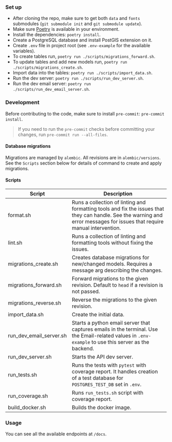 ### Set up

- After cloning the repo, make sure to get both `data` and `fonts` submodules (`git submodule init` and `git submodule update`).
- Make sure [Poetry](https://github.com/python-poetry/poetry) is available in your environment.
- Install the dependencies: `poetry install`.
- Create a PostgreSQL database and install PostGIS extension on it.
- Create `.env` file in project root (see `.env-example` for the available variables).
- To create tables run, `poetry run ./scripts/migrations_forward.sh`.
- To update tables and add new models run, `poetry run ./scripts/migrations_create.sh`.
- Import data into the tables: `poetry run ./scripts/import_data.sh`.
- Run the dev server: `poetry run ./scripts/run_dev_server.sh`.
- Run the dev email server: `poetry run ./scripts/run_dev_email_server.sh`.

### Development

Before contributing to the code, make sure to install `pre-commit`: `pre-commit install`.

> If you need to run the `pre-commit` checks before committing your changes, run `pre-commit run --all-files`.

#### Database migrations

Migrations are managed by `alembic`. All revisions are in `alembic/versions`. See the `Scripts` section below
for details of command to create and apply migrations.

#### Scripts

| Script                  | Description                                                                                                                                                                |
| ----------------------- | -------------------------------------------------------------------------------------------------------------------------------------------------------------------------- |
| format.sh               | Runs a collection of linting and formatting tools and fix the issues that they can handle. See the warning and error messages for issues that require manual intervention. |
| lint.sh                 | Runs a collection of linting and formatting tools without fixing the issues.                                                                                               |
| migrations_create.sh    | Creates database migrations for new/changed models. Requires a message arg describing the changes.                                                                         |
| migrations_forward.sh   | Forward migrations to the given revision. Default to `head` if a revision is not passed.                                                                                   |
| migrations_reverse.sh   | Reverse the migrations to the given revision.                                                                                                                              |
| import_data.sh          | Create the initial data.                                                                                                                                                   |
| run_dev_email_server.sh | Starts a python email server that captures emails in the terminal. Use the Email-related values in `.env-example` to use this server as the backend.                       |
| run_dev_server.sh       | Starts the API dev server.                                                                                                                                                 |
| run_tests.sh            | Runs the tests with `pytest` with coverage report. It handles creation of a test database for `POSTGRES_TEST_DB` set in `.env`.                                            |
| run_coverage.sh         | Runs `run_tests.sh` script with coverage report.                                                                                                                           |
| build_docker.sh         | Builds the docker image.                                                                                                                                                   |

### Usage

You can see all the available endpoints at `/docs`.
